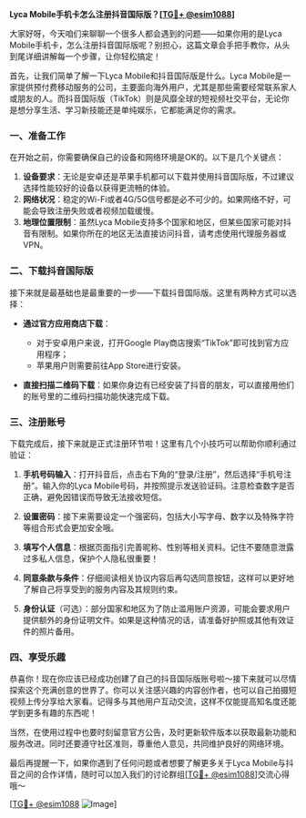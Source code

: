 **Lyca Mobile手机卡怎么注册抖音国际版？[[TG💪+ @esim1088](https://t.me/s/esim1088)]**

大家好呀，今天咱们来聊聊一个很多人都会遇到的问题——如果你用的是Lyca Mobile手机卡，怎么注册抖音国际版呢？别担心，这篇文章会手把手教你，从头到尾详细讲解每一个步骤，让你轻松搞定！

首先，让我们简单了解一下Lyca Mobile和抖音国际版是什么。Lyca Mobile是一家提供预付费移动服务的公司，主要面向海外用户，尤其是那些需要经常联系家人或朋友的人。而抖音国际版（TikTok）则是风靡全球的短视频社交平台，无论你是想分享生活、学习新技能还是单纯娱乐，它都能满足你的需求。

### 一、准备工作

在开始之前，你需要确保自己的设备和网络环境是OK的。以下是几个关键点：

1. **设备要求**：无论是安卓还是苹果手机都可以下载并使用抖音国际版，不过建议选择性能较好的设备以获得更流畅的体验。
2. **网络状况**：稳定的Wi-Fi或者4G/5G信号都是必不可少的。如果网络不好，可能会导致注册失败或者视频加载缓慢。
3. **地理位置限制**：虽然Lyca Mobile支持多个国家和地区，但某些国家可能对抖音有限制。如果你所在的地区无法直接访问抖音，请考虑使用代理服务器或VPN。

### 二、下载抖音国际版

接下来就是最基础也是最重要的一步——下载抖音国际版。这里有两种方式可以选择：

- **通过官方应用商店下载**：
    - 对于安卓用户来说，打开Google Play商店搜索“TikTok”即可找到官方应用程序；
    - 苹果用户则需要前往App Store进行安装。
    
- **直接扫描二维码下载**：如果你身边有已经安装了抖音的朋友，可以直接用他们的账号里的二维码扫描功能快速完成下载。

### 三、注册账号

下载完成后，接下来就是正式注册环节啦！这里有几个小技巧可以帮助你顺利通过验证：

1. **手机号码输入**：打开抖音后，点击右下角的“登录/注册”，然后选择“手机号注册”。输入你的Lyca Mobile号码，并按照提示发送验证码。注意检查数字是否正确，避免因错误而导致无法接收短信。

2. **设置密码**：接下来需要设定一个强密码，包括大小写字母、数字以及特殊字符等组合形式会更加安全哦。

3. **填写个人信息**：根据页面指引完善昵称、性别等相关资料。记住不要随意泄露过多私人信息，保护个人隐私很重要！

4. **同意条款与条件**：仔细阅读相关协议内容后再勾选同意按钮，这样可以更好地了解自己将享受到的服务内容及其规则约束。

5. **身份认证**（可选）：部分国家和地区为了防止滥用账户资源，可能会要求用户提供额外的身份证明文件。如果是这种情况的话，请准备好护照或其他有效证件的照片备用。

### 四、享受乐趣

恭喜你！现在你应该已经成功创建了自己的抖音国际版账号啦～接下来就可以尽情探索这个充满创意的世界了。你可以关注感兴趣的内容创作者，也可以自己拍摄短视频上传分享给大家看。记得多与其他用户互动交流，这样不仅能提高知名度还能学到更多有趣的东西呢！

当然，在使用过程中也要时刻留意官方公告，及时更新软件版本以获取最新功能和服务改进。同时还要遵守社区准则，尊重他人意见，共同维护良好的网络环境。

最后再提醒一下，如果你遇到了任何问题或者想要了解更多关于Lyca Mobile与抖音之间的合作详情，随时可以加入我们的讨论群组[[TG💪+ @esim1088](https://t.me/s/esim1088)]交流心得哦～

[[TG💪+ @esim1088](https://t.me/s/esim1088) ![Image](https://i.postimg.cc/4NQfJmqS/Snipaste-2025-05-13-00-14-12.png)]